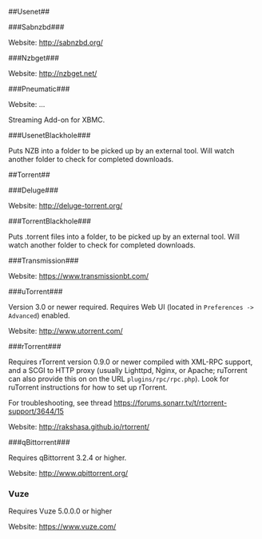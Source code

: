 ##Usenet##

###Sabnzbd###

Website: http://sabnzbd.org/

###Nzbget###

Website: http://nzbget.net/

###Pneumatic###

Website: ...

Streaming Add-on for XBMC.

###UsenetBlackhole###

Puts NZB into a folder to be picked up by an external tool.
Will watch another folder to check for completed downloads.

##Torrent##

###Deluge###

Website: http://deluge-torrent.org/

###TorrentBlackhole###

Puts .torrent files into a folder, to be picked up by an external tool.
Will watch another folder to check for completed downloads.

###Transmission###

Website: https://www.transmissionbt.com/

###uTorrent###

Version 3.0 or newer required. Requires Web UI (located in `Preferences -> Advanced`) enabled.

Website: http://www.utorrent.com/

###rTorrent###

Requires rTorrent version 0.9.0 or newer compiled with XML-RPC support, and a SCGI to HTTP proxy (usually Lighttpd, Nginx, or Apache; ruTorrent can also provide this on on the URL `plugins/rpc/rpc.php`). Look for ruTorrent instructions for how to set up rTorrent.

For troubleshooting, see thread https://forums.sonarr.tv/t/rtorrent-support/3644/15

Website: http://rakshasa.github.io/rtorrent/

###qBittorrent###

Requires qBittorrent 3.2.4 or higher.

Website: http://www.qbittorrent.org/

### Vuze

Requires Vuze 5.0.0.0 or higher

Website: https://www.vuze.com/